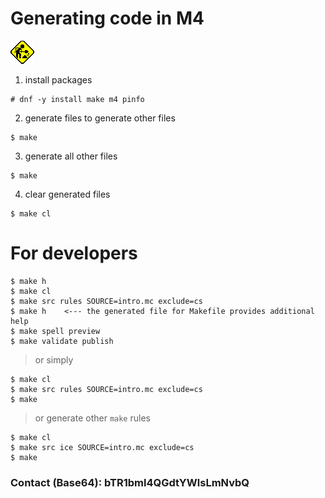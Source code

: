 # Generating code in M4
[![unfinished](img/unfinished.gif "The project is under development, anything can change!")](#generating-code-in-m4)
1. install packages
```
# dnf -y install make m4 pinfo
```
2. generate files to generate other files
```
$ make
```
3. generate all other files
```
$ make
```
4. clear generated files
```
$ make cl
```
# For developers
```
$ make h
$ make cl
$ make src rules SOURCE=intro.mc exclude=cs
$ make h	<--- the generated file for Makefile provides additional help
$ make spell preview
$ make validate publish
```
> or simply
```
$ make cl
$ make src rules SOURCE=intro.mc exclude=cs
$ make
```
> or generate other `make` rules
```
$ make cl
$ make src ice SOURCE=intro.mc exclude=cs
$ make
```
### Contact (Base64): bTR1bml4QGdtYWlsLmNvbQ
